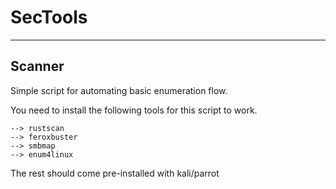# SecTools
****
## Scanner 
Simple script for automating basic enumeration flow. 

You need to install the following tools for this script to work.
```
--> rustscan
--> feroxbuster
--> smbmap
--> enum4linux
```
The rest should come pre-installed with kali/parrot

